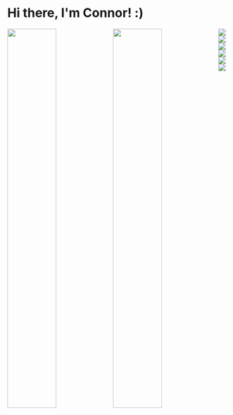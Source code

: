 # Hi there, I'm Connor! :)

<img align="left" width="47%" src="https://github-readme-stats.vercel.app/api?username=cmusson&show_icons=true&theme=radical" />

<img align="left" width="47%" src="https://github-readme-stats.vercel.app/api/top-langs/?username=cmusson&layout=compact" />

<img align="left" src="https://img.shields.io/badge/javascript-%23323330.svg?style=for-the-badge&logo=javascript&logoColor=%23F7DF1E" />

<img align="left" src="https://img.shields.io/badge/typescript-%23007ACC.svg?style=for-the-badge&logo=typescript&logoColor=white" />

<img align="left" src="https://img.shields.io/badge/node.js-6DA55F?style=for-the-badge&logo=node.js&logoColor=white" />

<img align="left" src="https://img.shields.io/badge/react-%2320232a.svg?style=for-the-badge&logo=react&logoColor=%2361DAFB" />

<img align="left" src="https://img.shields.io/badge/react_native-%2320232a.svg?style=for-the-badge&logo=react&logoColor=%2361DAFB" />

<img align="left" src="https://img.shields.io/badge/redux-%23593d88.svg?style=for-the-badge&logo=redux&logoColor=white" />

